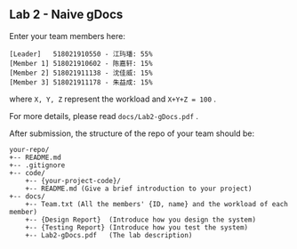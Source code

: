 ## Lab 2 - Naive gDocs

Enter your team members here:

```
[Leader]   518021910550 - 江玙璠: 55%
[Member 1] 518021910602 - 陈嘉轩: 15%
[Member 2] 518021911138 - 沈佳威: 15%
[Member 3] 518021911178 - 朱益成: 15%
```

where `X, Y, Z` represent the workload and  `X+Y+Z = 100` .

For more details, please read `docs/Lab2-gDocs.pdf` .

After submission, the structure of the repo of your team should be:

```text
your-repo/
+-- README.md
+-- .gitignore
+-- code/
    +-- {your-project-code}/
    +-- README.md (Give a brief introduction to your project)
+-- docs/
    +-- Team.txt (All the members' {ID, name} and the workload of each member)
    +-- {Design Report}  (Introduce how you design the system)
    +-- {Testing Report} (Introduce how you test the system)
    +-- Lab2-gDocs.pdf   (The lab description)
```

